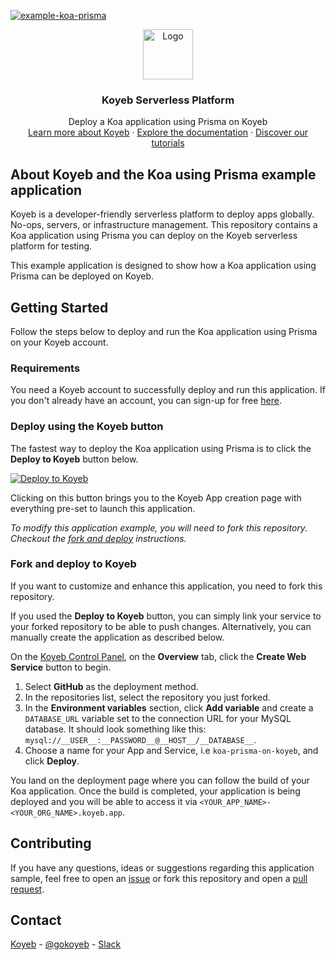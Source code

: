 [![example-koa-prisma](https://github.com/koyeb/example-koa-prisma/actions/workflows/deploy.yaml/badge.svg)](https://github.com/koyeb/example-koa-prisma/actions)

<div align="center">
  <a href="https://koyeb.com">
    <img src="https://www.koyeb.com/static/images/icons/koyeb.svg" alt="Logo" width="80" height="80">
  </a>
  <h3 align="center">Koyeb Serverless Platform</h3>
  <p align="center">
    Deploy a Koa application using Prisma on Koyeb
    <br />
    <a href="https://koyeb.com">Learn more about Koyeb</a>
    ·
    <a href="https://koyeb.com/docs">Explore the documentation</a>
    ·
    <a href="https://koyeb.com/tutorials">Discover our tutorials</a>
  </p>
</div>


## About Koyeb and the Koa using Prisma example application

Koyeb is a developer-friendly serverless platform to deploy apps globally. No-ops, servers, or infrastructure management.
This repository contains a Koa application using Prisma you can deploy on the Koyeb serverless platform for testing.

This example application is designed to show how a Koa application using Prisma can be deployed on Koyeb.

## Getting Started

Follow the steps below to deploy and run the Koa application using Prisma on your Koyeb account.

### Requirements

You need a Koyeb account to successfully deploy and run this application. If you don't already have an account, you can sign-up for free [here](https://app.koyeb.com/auth/signup).

### Deploy using the Koyeb button

The fastest way to deploy the Koa application using Prisma is to click the **Deploy to Koyeb** button below.

[![Deploy to Koyeb](https://www.koyeb.com/static/images/deploy/button.svg)](https://app.koyeb.com/deploy?type=git&repository=github.com/koyeb/example-koa-prisma&branch=main&env[DATABASE_URL]&name=koa-prisma-on-koyeb)

Clicking on this button brings you to the Koyeb App creation page with everything pre-set to launch this application.

_To modify this application example, you will need to fork this repository. Checkout the [fork and deploy](#fork-and-deploy-to-koyeb) instructions._

### Fork and deploy to Koyeb

If you want to customize and enhance this application, you need to fork this repository.

If you used the **Deploy to Koyeb** button, you can simply link your service to your forked repository to be able to push changes.
Alternatively, you can manually create the application as described below.

On the [Koyeb Control Panel](https://app.koyeb.com/), on the **Overview** tab, click the **Create Web Service** button to begin.

1. Select **GitHub** as the deployment method.
2. In the repositories list, select the repository you just forked.
3. In the **Environment variables** section, click **Add variable** and create a `DATABASE_URL` variable set to the connection URL for your MySQL database.  It should look something like this: `mysql://__USER__:__PASSWORD__@__HOST__/__DATABASE__`.
4. Choose a name for your App and Service, i.e `koa-prisma-on-koyeb`, and click **Deploy**.

You land on the deployment page where you can follow the build of your Koa application. Once the build is completed, your application is being deployed and you will be able to access it via `<YOUR_APP_NAME>-<YOUR_ORG_NAME>.koyeb.app`.

## Contributing

If you have any questions, ideas or suggestions regarding this application sample, feel free to open an [issue](//github.com/koyeb/example-koa-prisma/issues) or fork this repository and open a [pull request](//github.com/koyeb/example-koa-prisma/pulls).

## Contact

[Koyeb](https://www.koyeb.com) - [@gokoyeb](https://twitter.com/gokoyeb) - [Slack](http://slack.koyeb.com/)
